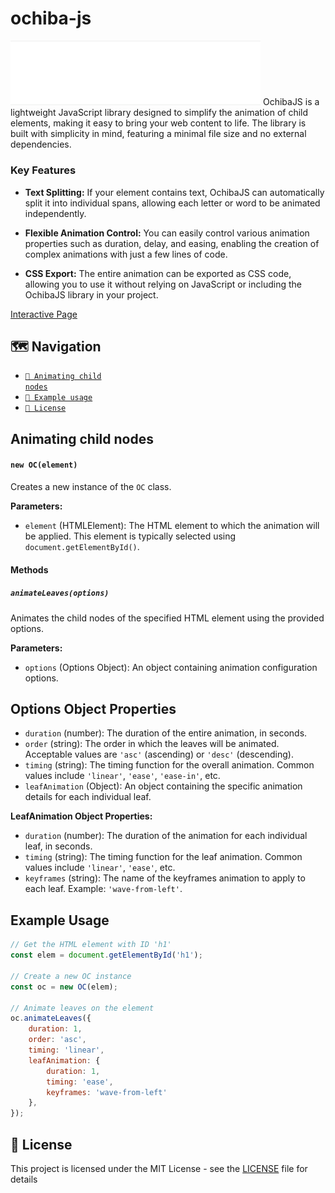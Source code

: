 # ochiba-js
<img src="res/demo-animation.gif" alt="Demo GIF showing OchibaJS in action" width="400">
OchibaJS is a lightweight JavaScript library designed to simplify the animation of child elements, making it easy to bring your web content to life. The library is built with simplicity in mind, featuring a minimal file size and no external dependencies.

### Key Features

- **Text Splitting:** If your element contains text, OchibaJS can automatically split it into individual spans, allowing each letter or word to be animated independently.

- **Flexible Animation Control:** You can easily control various animation properties such as duration, delay, and easing, enabling the creation of complex animations with just a few lines of code.

- **CSS Export:** The entire animation can be exported as CSS code, allowing you to use it without relying on JavaScript or including the OchibaJS library in your project.

 [Interactive Page](https://lischilpp.github.io/ochiba-js/)

 ## 🗺️ Navigation 
- [<code>📝 Animating child nodes</code>](#-animating-child-nodes)
- [<code>📝 Example usage</code>](#-example-usage)
- [<code>📝 License</code>](#-license)

## Animating child nodes

#### `new OC(element)`

Creates a new instance of the `OC` class.

**Parameters:**

- `element` (HTMLElement): The HTML element to which the animation will be applied. This element is typically selected using `document.getElementById()`.

#### Methods

##### `animateLeaves(options)`

Animates the child nodes of the specified HTML element using the provided options.

**Parameters:**

- `options` (Options Object): An object containing animation configuration options.

## Options Object Properties

- `duration` (number): The duration of the entire animation, in seconds.
- `order` (string): The order in which the leaves will be animated. Acceptable values are `'asc'` (ascending) or `'desc'` (descending).
- `timing` (string): The timing function for the overall animation. Common values include `'linear'`, `'ease'`, `'ease-in'`, etc.
- `leafAnimation` (Object): An object containing the specific animation details for each individual leaf.

**LeafAnimation Object Properties:**

- `duration` (number): The duration of the animation for each individual leaf, in seconds.
- `timing` (string): The timing function for the leaf animation. Common values include `'linear'`, `'ease'`, etc.
- `keyframes` (string): The name of the keyframes animation to apply to each leaf. Example: `'wave-from-left'`.

## Example Usage

```javascript
// Get the HTML element with ID 'h1'
const elem = document.getElementById('h1');

// Create a new OC instance
const oc = new OC(elem);

// Animate leaves on the element
oc.animateLeaves({
    duration: 1,
    order: 'asc',
    timing: 'linear',
    leafAnimation: {
        duration: 1,
        timing: 'ease',
        keyframes: 'wave-from-left'
    },
});
```

## 📝 License
This project is licensed under the MIT License - see the [LICENSE](LICENSE) file for details
